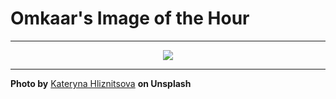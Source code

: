# Omkaar's Image of the Hour

---

<div align="center">

<a href="https://unsplash.com/photos/a-mother-holds-a-baby-with-soft-socks-mA5FgBNnbmM">
  <img src="https://images.unsplash.com/photo-1748032886766-f27eac6e2b41?crop=entropy&cs=tinysrgb&fit=max&fm=jpg&ixid=M3w3NjA2Nzh8MHwxfHJhbmRvbXx8fHx8fHx8fDE3NDk5OTk2MDB8&ixlib=rb-4.1.0&q=80&w=1080" style="max-width:100%; height:auto;">
</a>



</div>

---

**Photo by** [Kateryna Hliznitsova](https://unsplash.com/@kate_gliz) **on Unsplash**

